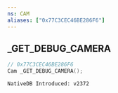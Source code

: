 ```yaml
---
ns: CAM
aliases: ["0x77C3CEC46BE286F6"]
---
```

## _GET_DEBUG_CAMERA

```c
// 0x77C3CEC46BE286F6
Cam _GET_DEBUG_CAMERA();
```

```
NativeDB Introduced: v2372
```

